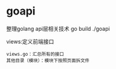 # goapi
整理golang api层相关技术
go build
./goapi



views:定义前端接口
~~~~
views.go：汇总所有的接口
其他目录（模块）：模块下按照页面拆文件

